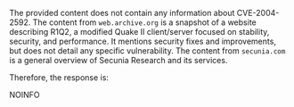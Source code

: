 The provided content does not contain any information about CVE-2004-2592. The content from `web.archive.org` is a snapshot of a website describing R1Q2, a modified Quake II client/server focused on stability, security, and performance. It mentions security fixes and improvements, but does not detail any specific vulnerability. The content from `secunia.com` is a general overview of Secunia Research and its services.

Therefore, the response is:

NOINFO